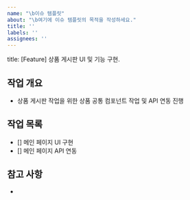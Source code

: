 ```yaml
---
name: "\b이슈 템플릿"
about: "\b여기에 이슈 템플릿의 목적을 작성하세요."
title: ''
labels: ''
assignees: ''
---
```


title: [Feature] 상품 게시판 UI 및 기능 구현.

## 작업 개요

- 상품 게시판 작업을 위한 상품 공통 컴포넌트 작업 및 API 연동 진행

## 작업 목록

- [] 메인 페이지 UI 구현
- [] 메인 페이지 API 연동

## 참고 사항

-
